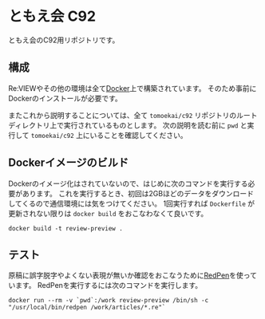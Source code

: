 # ともえ会 C92

ともえ会のC92用リポジトリです。

## 構成

Re:VIEWやその他の環境は全て[Docker](https://www.docker.com/)上で構築されています。
そのため事前にDockerのインストールが必要です。

またこれから説明することについては、全て `tomoekai/c92` リポジトリのルートディレクトリ上で実行されているものとします。
次の説明を読む前に `pwd` と実行して `tomoekai/c92` 上にいることを確認してください。

## Dockerイメージのビルド

Dockerのイメージ化はされていないので、はじめに次のコマンドを実行する必要があります。
これを実行するとき、初回は2GBほどのデータをダウンロードしてくるので通信環境には気をつけてください。
1回実行すれば `Dockerfile` が更新されない限りは `docker build` をおこなわなくて良いです。

`docker build -t review-preview .`

## テスト

原稿に誤字脱字やよくない表現が無いか確認をおこなうために[RedPen](http://redpen.cc/)を使っています。
RedPenを実行するには次のコマンドを実行します。

```
docker run --rm -v `pwd`:/work review-preview /bin/sh -c "/usr/local/bin/redpen /work/articles/*.re"`
```

